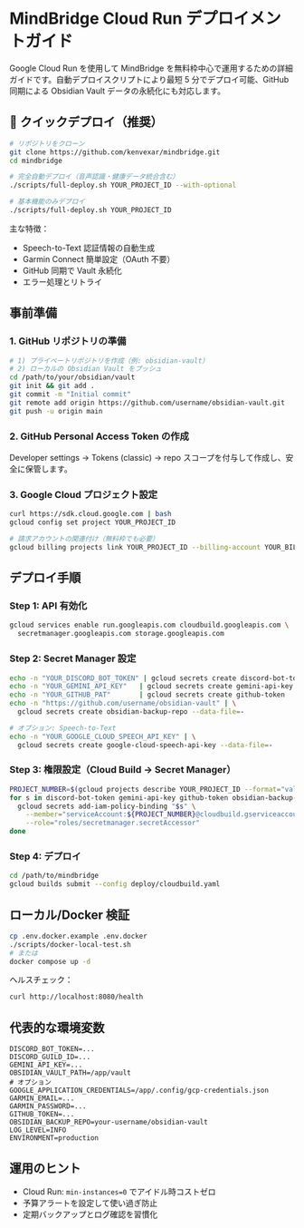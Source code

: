 # MindBridge Cloud Run デプロイメントガイド

Google Cloud Run を使用して MindBridge を無料枠中心で運用するための詳細ガイドです。自動デプロイスクリプトにより最短 5 分でデプロイ可能、GitHub 同期による Obsidian Vault データの永続化にも対応します。

## 🚀 クイックデプロイ（推奨）

```bash
# リポジトリをクローン
git clone https://github.com/kenvexar/mindbridge.git
cd mindbridge

# 完全自動デプロイ（音声認識・健康データ統合含む）
./scripts/full-deploy.sh YOUR_PROJECT_ID --with-optional

# 基本機能のみデプロイ
./scripts/full-deploy.sh YOUR_PROJECT_ID
```

主な特徴：
- Speech-to-Text 認証情報の自動生成
- Garmin Connect 簡単設定（OAuth 不要）
- GitHub 同期で Vault 永続化
- エラー処理とリトライ

## 事前準備

### 1. GitHub リポジトリの準備

```bash
# 1) プライベートリポジトリを作成（例: obsidian-vault）
# 2) ローカルの Obsidian Vault をプッシュ
cd /path/to/your/obsidian/vault
git init && git add .
git commit -m "Initial commit"
git remote add origin https://github.com/username/obsidian-vault.git
git push -u origin main
```

### 2. GitHub Personal Access Token の作成
Developer settings → Tokens (classic) → repo スコープを付与して作成し、安全に保管します。

### 3. Google Cloud プロジェクト設定

```bash
curl https://sdk.cloud.google.com | bash
gcloud config set project YOUR_PROJECT_ID

# 請求アカウントの関連付け（無料枠でも必要）
gcloud billing projects link YOUR_PROJECT_ID --billing-account YOUR_BILLING_ACCOUNT_ID
```

## デプロイ手順

### Step 1: API 有効化
```bash
gcloud services enable run.googleapis.com cloudbuild.googleapis.com \
  secretmanager.googleapis.com storage.googleapis.com
```

### Step 2: Secret Manager 設定
```bash
echo -n "YOUR_DISCORD_BOT_TOKEN" | gcloud secrets create discord-bot-token --data-file=-
echo -n "YOUR_GEMINI_API_KEY"   | gcloud secrets create gemini-api-key      --data-file=-
echo -n "YOUR_GITHUB_PAT"       | gcloud secrets create github-token        --data-file=-
echo -n "https://github.com/username/obsidian-vault" | \
  gcloud secrets create obsidian-backup-repo --data-file=-

# オプション: Speech-to-Text
echo -n "YOUR_GOOGLE_CLOUD_SPEECH_API_KEY" | \
  gcloud secrets create google-cloud-speech-api-key --data-file=-
```

### Step 3: 権限設定（Cloud Build → Secret Manager）
```bash
PROJECT_NUMBER=$(gcloud projects describe YOUR_PROJECT_ID --format="value(projectNumber)")
for s in discord-bot-token gemini-api-key github-token obsidian-backup-repo; do
  gcloud secrets add-iam-policy-binding "$s" \
    --member="serviceAccount:${PROJECT_NUMBER}@cloudbuild.gserviceaccount.com" \
    --role="roles/secretmanager.secretAccessor"
done
```

### Step 4: デプロイ
```bash
cd /path/to/mindbridge
gcloud builds submit --config deploy/cloudbuild.yaml
```

## ローカル/Docker 検証
```bash
cp .env.docker.example .env.docker
./scripts/docker-local-test.sh
# または
docker compose up -d
```

ヘルスチェック：
```bash
curl http://localhost:8080/health
```

## 代表的な環境変数
```env
DISCORD_BOT_TOKEN=...
DISCORD_GUILD_ID=...
GEMINI_API_KEY=...
OBSIDIAN_VAULT_PATH=/app/vault
# オプション
GOOGLE_APPLICATION_CREDENTIALS=/app/.config/gcp-credentials.json
GARMIN_EMAIL=...
GARMIN_PASSWORD=...
GITHUB_TOKEN=...
OBSIDIAN_BACKUP_REPO=your-username/obsidian-vault
LOG_LEVEL=INFO
ENVIRONMENT=production
```

## 運用のヒント
- Cloud Run: `min-instances=0` でアイドル時コストゼロ
- 予算アラートを設定して使い過ぎ防止
- 定期バックアップとログ確認を習慣化
